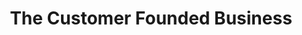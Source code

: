 ---
title: "The Customer Founded Business"
description: "Love this book. Approach yang di dalamnya adalah semacam sentilan untuk founder startup yang membuat usaha baru dengan mindset untuk mendapatkan dana dari investor, alih-alih membuat startup yang sehat."
cover: "images/reading/the-customer-founded-business.jpeg"
publishDate: 2019-01-11
authors: "John Mullins"
---